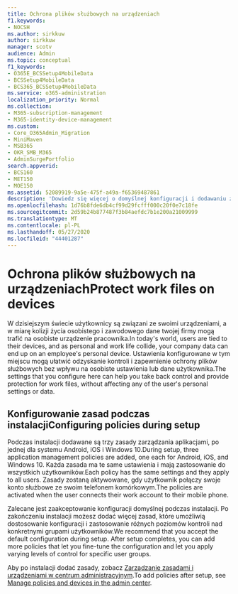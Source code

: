 ```yaml
---
title: Ochrona plików służbowych na urządzeniach
f1.keywords:
- NOCSH
ms.author: sirkkuw
author: sirkkuw
manager: scotv
audience: Admin
ms.topic: conceptual
f1_keywords:
- O365E_BCSSetup4MobileData
- BCSSetup4MobileData
- BCS365_BCSSetup4MobileData
ms.service: o365-administration
localization_priority: Normal
ms.collection:
- M365-subscription-management
- M365-identity-device-management
ms.custom:
- Core_O365Admin_Migration
- MiniMaven
- MSB365
- OKR_SMB_M365
- AdminSurgePortfolio
search.appverid:
- BCS160
- MET150
- MOE150
ms.assetid: 52089919-9a5e-475f-a49a-f65369487861
description: 'Dowiedz się więcej o domyślnej konfiguracji i dodawaniu zasad zarządzania aplikacjami w celu ochrony danych firmowych na osobistych urządzeniach przenośnych użytkowników. '
ms.openlocfilehash: 1d76b8fde6db4cf99d29fcfff000c20f0e7c18fe
ms.sourcegitcommit: 2d59b24b877487f3b84aefdc7b1e200a21009999
ms.translationtype: MT
ms.contentlocale: pl-PL
ms.lasthandoff: 05/27/2020
ms.locfileid: "44401287"
---
```

# <a name="protect-work-files-on-devices"></a><span data-ttu-id="b6f6b-103">Ochrona plików służbowych na urządzeniach</span><span class="sxs-lookup"><span data-stu-id="b6f6b-103">Protect work files on devices</span></span>

<span data-ttu-id="b6f6b-104">W dzisiejszym świecie użytkownicy są związani ze swoimi urządzeniami, a w miarę kolizji życia osobistego i zawodowego dane twojej firmy mogą trafić na osobiste urządzenie pracownika.</span><span class="sxs-lookup"><span data-stu-id="b6f6b-104">In today's world, users are tied to their devices, and as personal and work life collide, your company data can end up on an employee's personal device.</span></span> <span data-ttu-id="b6f6b-105">Ustawienia konfigurowane w tym miejscu mogą ułatwić odzyskanie kontroli i zapewnienie ochrony plików służbowych bez wpływu na osobiste ustawienia lub dane użytkownika.</span><span class="sxs-lookup"><span data-stu-id="b6f6b-105">The settings that you configure here can help you take back control and provide protection for work files, without affecting any of the user's personal settings or data.</span></span>
  
## <a name="configuring-policies-during-setup"></a><span data-ttu-id="b6f6b-106">Konfigurowanie zasad podczas instalacji</span><span class="sxs-lookup"><span data-stu-id="b6f6b-106">Configuring policies during setup</span></span>

<span data-ttu-id="b6f6b-107">Podczas instalacji dodawane są trzy zasady zarządzania aplikacjami, po jednej dla systemu Android, iOS i Windows 10.</span><span class="sxs-lookup"><span data-stu-id="b6f6b-107">During setup, three application management policies are added, one each for Android, iOS, and Windows 10.</span></span> <span data-ttu-id="b6f6b-108">Każda zasada ma te same ustawienia i mają zastosowanie do wszystkich użytkowników.</span><span class="sxs-lookup"><span data-stu-id="b6f6b-108">Each policy has the same settings and they apply to all users.</span></span> <span data-ttu-id="b6f6b-109">Zasady zostaną aktywowane, gdy użytkownik połączy swoje konto służbowe ze swoim telefonem komórkowym.</span><span class="sxs-lookup"><span data-stu-id="b6f6b-109">The policies are activated when the user connects their work account to their mobile phone.</span></span>
  
<span data-ttu-id="b6f6b-p103">Zalecane jest zaakceptowanie konfiguracji domyślnej podczas instalacji. Po zakończeniu instalacji możesz dodać więcej zasad, które umożliwią dostosowanie konfiguracji i zastosowanie różnych poziomów kontroli nad konkretnymi grupami użytkowników.</span><span class="sxs-lookup"><span data-stu-id="b6f6b-p103">We recommend that you accept the default configuration during setup. After setup completes, you can add more policies that let you fine-tune the configuration and let you apply varying levels of control for specific user groups.</span></span>
  
<span data-ttu-id="b6f6b-112">Aby po instalacji dodać zasady, zobacz [Zarządzanie zasadami i urządzeniami w centrum administracyjnym](manage.md).</span><span class="sxs-lookup"><span data-stu-id="b6f6b-112">To add policies after setup, see [Manage policies and devices in the admin center](manage.md).</span></span>

